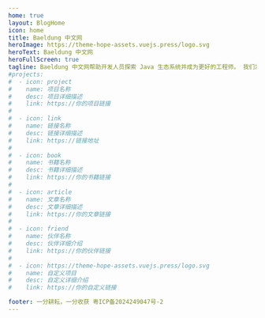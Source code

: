 ```yaml
---
home: true
layout: BlogHome
icon: home
title: Baeldung 中文网
heroImage: https://theme-hope-assets.vuejs.press/logo.svg
heroText: Baeldung 中文网
heroFullScreen: true
tagline: Baeldung 中文网帮助开发人员探索 Java 生态系统并成为更好的工程师。 我们发布重点指南和课程，重点关注构建 Web 应用程序、Spring、Spring Security 和 RESTful API。
#projects:
#  - icon: project
#    name: 项目名称
#    desc: 项目详细描述
#    link: https://你的项目链接
#
#  - icon: link
#    name: 链接名称
#    desc: 链接详细描述
#    link: https://链接地址
#
#  - icon: book
#    name: 书籍名称
#    desc: 书籍详细描述
#    link: https://你的书籍链接
#
#  - icon: article
#    name: 文章名称
#    desc: 文章详细描述
#    link: https://你的文章链接
#
#  - icon: friend
#    name: 伙伴名称
#    desc: 伙伴详细介绍
#    link: https://你的伙伴链接
#
#  - icon: https://theme-hope-assets.vuejs.press/logo.svg
#    name: 自定义项目
#    desc: 自定义详细介绍
#    link: https://你的自定义链接

footer: 一分耕耘，一分收获 粤ICP备2024249047号-2
---
```

